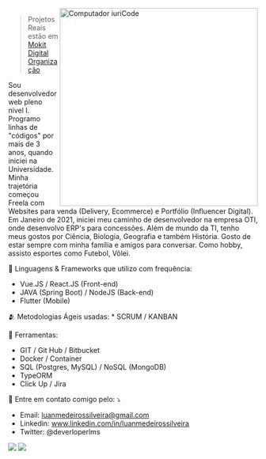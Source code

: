 <img src="https://raw.githubusercontent.com/MicaelliMedeiros/micaellimedeiros/master/image/computer-illustration.png" min-width="400px" max-width="400px" width="400px" align="right" alt="Computador iuriCode">

> Projetos Reais estão em [Mokit Digital Organização](https://github.com/mokit-digital)

<p align="left"> 
    Sou desenvolvedor web pleno nível I. Programo linhas de "códigos" por mais de 3 anos, quando iniciei na Universidade. Minha trajetória começou Freela com Websites para venda (Delivery, Ecommerce) e Portfólio (Influencer Digital).  Em Janeiro de 2021, iniciei meu caminho de desenvolvedor na empresa OTI, onde desenvolvo ERP's para concessões. Além de mundo da TI, tenho meus gostos por Ciência, Biologia, Geografia e também História. Gosto de estar sempre com minha família e amigos para conversar. Como hobby, assisto esportes como Futebol, Vôlei.
</p>

  🦄 Linguagens & Frameworks que utilizo com frequência:
  * Vue.JS / React.JS (Front-end)
  * JAVA (Spring Boot) / NodeJS (Back-end)
  * Flutter (Mobile)

<p>
🫂 Metodologias Ágeis usadas:
* SCRUM / KANBAN

💼 Ferramentas: 
* GIT / Git Hub / Bitbucket
* Docker / Container
* SQL (Postgres, MySQL) / NoSQL (MongoDB)
* TypeORM
* Click Up / Jira

💌 Entre em contato comigo pelo: ⤵️
* Email: luanmedeirossilveira@gmail.com
* Linkedin: www.linkedin.com/in/luanmedeirossilveira
* Twitter: @deverloperlms

<p align="left">
  <a href="luanmedeirossilveira@gmail.com" alt="Gmail">
  <img src="https://img.shields.io/badge/-Gmail-FF0000?style=flat-square&labelColor=FF0000&logo=gmail&logoColor=white&link=luanmedeirossilveira@gmail.com" /></a>

  <a href="https://www.linkedin.com/in/luanmedeirossilveira" alt="Linkedin">
  <img src="https://img.shields.io/badge/-Linkedin-0e76a8?style=flat-square&logo=Linkedin&logoColor=white&link=" /></a>
</p>  

